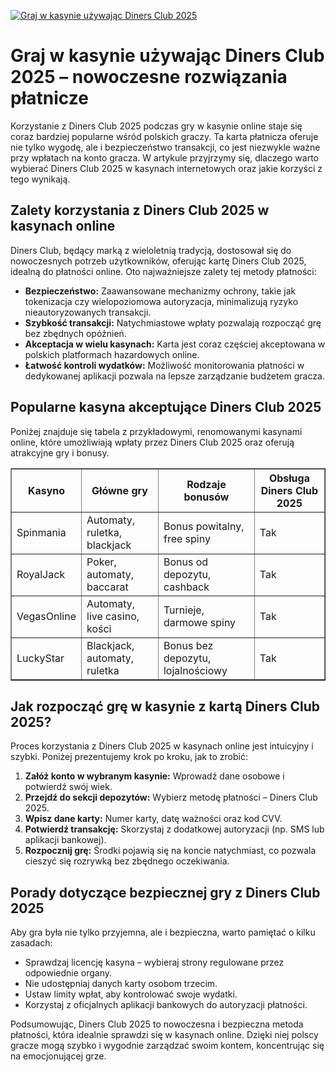 [![Graj w kasynie używając Diners Club 2025](https://123-caf.pages.dev/gitsignup.png)](https://vrmoo.ru/Bt82HjjY)

<h1>Graj w kasynie używając Diners Club 2025 – nowoczesne rozwiązania płatnicze</h1> <p>Korzystanie z Diners Club 2025 podczas gry w kasynie online staje się coraz bardziej popularne wśród polskich graczy. Ta karta płatnicza oferuje nie tylko wygodę, ale i bezpieczeństwo transakcji, co jest niezwykle ważne przy wpłatach na konto gracza. W artykule przyjrzymy się, dlaczego warto wybierać Diners Club 2025 w kasynach internetowych oraz jakie korzyści z tego wynikają.</p> <h2>Zalety korzystania z Diners Club 2025 w kasynach online</h2> <p>Diners Club, będący marką z wieloletnią tradycją, dostosował się do nowoczesnych potrzeb użytkowników, oferując kartę Diners Club 2025, idealną do płatności online. Oto najważniejsze zalety tej metody płatności:</p> <ul>   <li><strong>Bezpieczeństwo:</strong> Zaawansowane mechanizmy ochrony, takie jak tokenizacja czy wielopoziomowa autoryzacja, minimalizują ryzyko nieautoryzowanych transakcji.</li>   <li><strong>Szybkość transakcji:</strong> Natychmiastowe wpłaty pozwalają rozpocząć grę bez zbędnych opóźnień.</li>   <li><strong>Akceptacja w wielu kasynach:</strong> Karta jest coraz częściej akceptowana w polskich platformach hazardowych online.</li>   <li><strong>Łatwość kontroli wydatków:</strong> Możliwość monitorowania płatności w dedykowanej aplikacji pozwala na lepsze zarządzanie budżetem gracza.</li> </ul> <h2>Popularne kasyna akceptujące Diners Club 2025</h2> <p>Poniżej znajduje się tabela z przykładowymi, renomowanymi kasynami online, które umożliwiają wpłaty przez Diners Club 2025 oraz oferują atrakcyjne gry i bonusy.</p> <table border="1" cellpadding="8" cellspacing="0" style="border-collapse: collapse; width: 100%;">   <thead>     <tr>       <th>Kasyno</th>       <th>Główne gry</th>       <th>Rodzaje bonusów</th>       <th>Obsługa Diners Club 2025</th>     </tr>   </thead>   <tbody>     <tr>       <td>Spinmania</td>       <td>Automaty, ruletka, blackjack</td>       <td>Bonus powitalny, free spiny</td>       <td>Tak</td>     </tr>     <tr>       <td>RoyalJack</td>       <td>Poker, automaty, baccarat</td>       <td>Bonus od depozytu, cashback</td>       <td>Tak</td>     </tr>     <tr>       <td>VegasOnline</td>       <td>Automaty, live casino, kości</td>       <td>Turnieje, darmowe spiny</td>       <td>Tak</td>     </tr>     <tr>       <td>LuckyStar</td>       <td>Blackjack, automaty, ruletka</td>       <td>Bonus bez depozytu, lojalnościowy</td>       <td>Tak</td>     </tr>   </tbody> </table> <h2>Jak rozpocząć grę w kasynie z kartą Diners Club 2025?</h2> <p>Proces korzystania z Diners Club 2025 w kasynach online jest intuicyjny i szybki. Poniżej prezentujemy krok po kroku, jak to zrobić:</p> <ol>   <li><strong>Załóż konto w wybranym kasynie:</strong> Wprowadź dane osobowe i potwierdź swój wiek.</li>   <li><strong>Przejdź do sekcji depozytów:</strong> Wybierz metodę płatności – Diners Club 2025.</li>   <li><strong>Wpisz dane karty:</strong> Numer karty, datę ważności oraz kod CVV.</li>   <li><strong>Potwierdź transakcję:</strong> Skorzystaj z dodatkowej autoryzacji (np. SMS lub aplikacji bankowej).</li>   <li><strong>Rozpocznij grę:</strong> Środki pojawią się na koncie natychmiast, co pozwala cieszyć się rozrywką bez zbędnego oczekiwania.</li> </ol> <h2>Porady dotyczące bezpiecznej gry z Diners Club 2025</h2> <p>Aby gra była nie tylko przyjemna, ale i bezpieczna, warto pamiętać o kilku zasadach:</p> <ul>   <li>Sprawdzaj licencję kasyna – wybieraj strony regulowane przez odpowiednie organy.</li>   <li>Nie udostępniaj danych karty osobom trzecim.</li>   <li>Ustaw limity wpłat, aby kontrolować swoje wydatki.</li>   <li>Korzystaj z oficjalnych aplikacji bankowych do autoryzacji płatności.</li> </ul> <p>Podsumowując, Diners Club 2025 to nowoczesna i bezpieczna metoda płatności, która idealnie sprawdzi się w kasynach online. Dzięki niej polscy gracze mogą szybko i wygodnie zarządzać swoim kontem, koncentrując się na emocjonującej grze.</p>